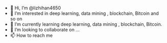 - 👋 Hi, I’m @lizhihan4650
- 👀 I’m interested in deep learning, data mining , blockchain, Bitcoin and so on 
- 🌱 I’m currently learning deep learning, data mining , blockchain, Bitcoin.
- 💞️ I’m looking to collaborate on ...
- 📫 How to reach me 

<!---
lizhihan4650/lizhihan4650 is a ✨ special ✨ repository because its `README.md` (this file) appears on your GitHub profile.
You can click the Preview link to take a look at your changes.
--->
